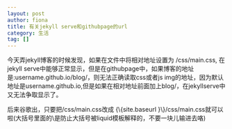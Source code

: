 ```yaml
---
layout: post
author: fiona
title: 有关jekyll serve和githubpage的url
category: 生活
tag: []
---
```


<p>
今天弄jekyll博客的时候发现，如果在文件中将相对地址设置为 /css/main.css,
在jekyll serve中能够正常显示，但是在githubpage中，如果博客的地址是:username.github.io/blog/，则无法正确读取css或者js img的地址，因为默认地址是username.github.io,但是如果在相对地址前面加上blog/，在jekyllserve中又无法争取显示了。
</p>

<p>后来谷歌出，只要把/css/main.css改成 {\{site.baseurl }\}/css/main.css就可以啦(大括号里面的\是防止大括号被liquid模板解释的，不要一块儿输进去咯)
</p>
